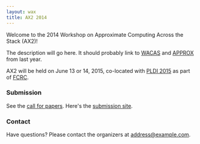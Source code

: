 ```yaml
---
layout: wax
title: AX2 2014
---
```

Welcome to the 2014 Workshop on Approximate Computing Across the Stack (AX2)!

The description will go here. It should probably link to [WACAS][] and [APPROX][] from last year.

[wacas]: http://sampa.cs.washington.edu/wacas14/
[approx]: http://approx2014.cs.umass.edu

AX2 will be held on June 13 or 14, 2015, co-located with [PLDI 2015][] as part of [FCRC][].

[FCRC]: http://fcrc.acm.org/
[PLDI 2015]: http://conf.researchr.org/home/pldi2015

### Submission

See the [call for papers][cfp]. Here's the [submission site][hotcrp].

[cfp]: cfp.html
[hotcrp]: http://example.com

### Contact

Have questions? Please contact the organizers at
[address@example.com](address@example.com).

